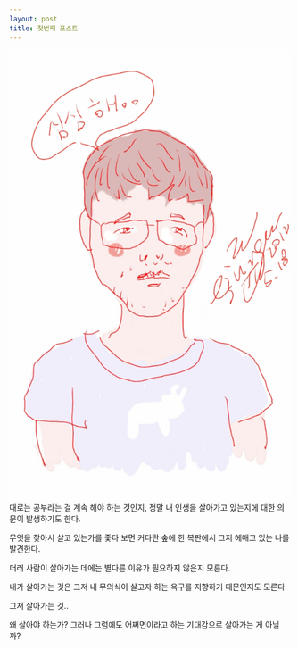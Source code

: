 ```yaml
---
layout: post
title: 첫번째 포스트
---
```


![my pic](../images/junggukwon.jpg)
때로는 공부라는 걸 계속 해야 하는 것인지, 정말 내 인생을 살아가고 있는지에 대한 의문이 발생하기도 한다.

무엇을 찾아서 살고 있는가를 좇다 보면 커다란 숲에 한 복판에서 그저 헤매고 있는 나를 발견한다.

더러 사람이 살아가는 데에는 별다른 이유가 필요하지 않은지 모른다.

내가 살아가는 것은 그저 내 무의식이 살고자 하는 욕구를 지향하기 때문인지도 모른다.

그저 살아가는 것..

왜 살아야 하는가? 그러나 그럼에도 어쩌면이라고 하는 기대감으로 살아가는 게 아닐까?
